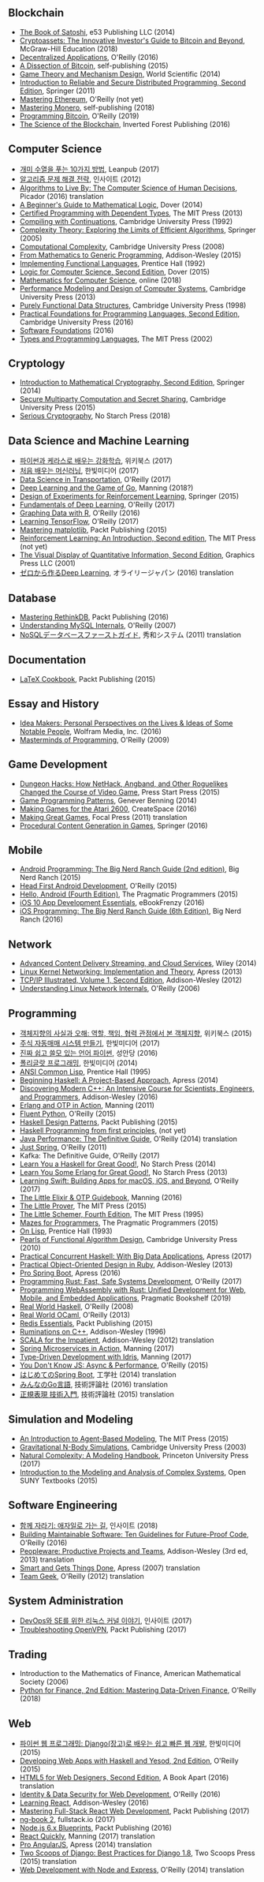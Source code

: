 ## Blockchain

* [The Book of Satoshi](book_of_satoshi.md), e53 Publishing LLC (2014)
* [Cryptoassets: The Innovative Investor's Guide to Bitcoin and Beyond](cryptoassets.md), McGraw-Hill Education (2018)
* [Decentralized Applications](decentralized_applications.md), O'Reilly (2016)
* [A Dissection of Bitcoin](dissection_of_bitcoin.md), self-publishing (2015)
* [Game Theory and Mechanism Design](game_theory_and_mechanism_design.md), World Scientific (2014)
* [Introduction to Reliable and Secure Distributed Programming, Second Edition](introduction_to_reliable_and_secure_distributed_programming_2nd.md), Springer (2011)
* [Mastering Ethereum](mastering_ethereum.md), O'Reilly (not yet)
* [Mastering Monero](mastering_monero.md), self-publishing (2018)
* [Programming Bitcoin](programming_bitcoin.md), O'Reilly (2019)
* [The Science of the Blockchain](science_of_the_blockchain.md), Inverted Forest Publishing (2016)

## Computer Science

* [개미 수열을 푸는 10가지 방법](look_and_say_sequence_in_10_ways.md), Leanpub (2017)
* [알고리즘 문제 해결 전략](https://github.com/deliberate-practice/algo), 인사이트 (2012)
* [Algorithms to Live By: The Computer Science of Human Decisions](algorithms_to_live_by.md), Picador (2016) translation
* [A Beginner's Guide to Mathematical Logic](beginners_guide_to_mathematical_logic.md), Dover (2014)
* [Certified Programming with Dependent Types](certified_programming_with_dependent_types.md), The MIT Press (2013)
* [Compiling with Continuations](compiling_with_continuations.md), Cambridge University Press (1992)
* [Complexity Theory: Exploring the Limits of Efficient Algorithms](complexity_theory.md), Springer (2005)
* [Computational Complexity](computational_complexity.md), Cambridge University Press (2008)
* [From Mathematics to Generic Programming](from_mathematics_to_generic_programming.md), Addison-Wesley (2015)
* [Implementing Functional Languages](implementing_functional_languages.md), Prentice Hall (1992)
* [Logic for Computer Science, Second Edition](logic_for_computer_science_2nd.md), Dover (2015)
* [Mathematics for Computer Science](mathematics_for_computer_science.md), online (2018)
* [Performance Modeling and Design of Computer Systems](performance_modeling_and_design_of_computer_systems.md), Cambridge University Press (2013)
* [Purely Functional Data Structures](purely_functional_data_structures.md), Cambridge University Press (1998)
* [Practical Foundations for Programming Languages, Second Edition](practical_foundations_for_programming_languages_2nd.md), Cambridge University Press (2016)
* [Software Foundations](software_foundations.md) (2016)
* [Types and Programming Languages](types_and_programming_languages.md), The MIT Press (2002)

## Cryptology

* [Introduction to Mathematical Cryptography, Second Edition](introduction_to_mathematical_cryptography_2nd.md), Springer (2014)
* [Secure Multiparty Computation and Secret Sharing](secure_multiparty_computation_and_secret_sharing.md), Cambridge University Press (2015)
* [Serious Cryptography](serious_cryptography.md), No Starch Press (2018)

## Data Science and Machine Learning

* [파이썬과 케라스로 배우는 강화학습](reinforcement_learning_with_python_and_keras.md), 위키북스 (2017)
* [처음 배우는 머신러닝](your_first_machine_learning.md), 한빛미디어 (2017)
* [Data Science in Transportation](data_science_in_transportation.md), O'Reilly (2017)
* [Deep Learning and the Game of Go](deep_learning_and_the_game_of_go.md), Manning (2018?)
* [Design of Experiments for Reinforcement Learning](design_of_experiments_for_reinforcement_learning.md), Springer (2015)
* [Fundamentals of Deep Learning](fundamentals_of_deep_learning.md), O'Reilly (2017)
* [Graphing Data with R](graphing_data_with_r.md), O'Reilly (2016)
* [Learning TensorFlow](learning_tensorflow.md), O'Reilly (2017)
* [Mastering matplotlib](mastering_matplotlib.md), Packt Publishing (2015)
* [Reinforcement Learning: An Introduction, Second edition](reinforcement_learning_an_introduction_2nd.md), The MIT Press (not yet)
* [The Visual Display of Quantitative Information, Second Edition](visual_display_of_quantitative_information_2nd.md), Graphics Press LLC (2001)
* [ゼロから作るDeep Learning](deep_learning_from_scratch.md), オライリージャパン (2016) translation

## Database

* [Mastering RethinkDB](mastering_rethinkdb.md), Packt Publishing (2016)
* [Understanding MySQL Internals](understanding_mysql_internals.md), O'Reilly (2007)
* [NoSQLデータベースファーストガイド](nosql_database_first_guide.md), 秀和システム (2011) translation

## Documentation

* [LaTeX Cookbook](latex_cookbook.md), Packt Publishing (2015)

## Essay and History

* [Idea Makers: Personal Perspectives on the Lives & Ideas of Some Notable People](idea_makers.md), Wolfram Media, Inc. (2016)
* [Masterminds of Programming](masterminds_of_programming.md), O'Reilly (2009)

## Game Development

* [Dungeon Hacks: How NetHack, Angband, and Other Roguelikes Changed the Course of Video Game](dungeon_hacks.md), Press Start Press (2015)
* [Game Programming Patterns](game_programming_patterns.md), Genever Benning (2014)
* [Making Games for the Atari 2600](making_games_for_the_atari_2600.md), CreateSpace (2016)
* [Making Great Games](making_great_games.md), Focal Press (2011) translation
* [Procedural Content Generation in Games](procedural_content_generation_in_games.md), Springer (2016)

## Mobile

* [Android Programming: The Big Nerd Ranch Guide (2nd edition)](android_programming_big_nerd_ranch_2nd.md), Big Nerd Ranch (2015)
* [Head First Android Development](head_first_android_development.md), O'Reilly (2015)
* [Hello, Android (Fourth Edition)](hello_android_4th.md), The Pragmatic Programmers (2015)
* [iOS 10 App Development Essentials](ios_10_app_development_essentials.md), eBookFrenzy (2016)
* [iOS Programming: The Big Nerd Ranch Guide (6th Edition)](ios_programming_the_big_nerd_ranch_guide_6th.md), Big Nerd Ranch (2016)

## Network

* [Advanced Content Delivery Streaming, and Cloud Services](advanced_content_delivery_streaming.md), Wiley (2014)
* [Linux Kernel Networking: Implementation and Theory](linux_kernel_networking.md), Apress (2013)
* [TCP/IP Illustrated, Volume 1, Second Edition](tcp_ip_illustrated_vol1_2nd.md), Addison-Wesley (2012)
* [Understanding Linux Network Internals](understanding_linux_network_internals.md), O'Reilly (2006)

## Programming

* [객체지향의 사실과 오해: 역할, 책임, 협력 관점에서 본 객체지향](essence_of_object_orientation.md), 위키북스 (2015)
* [주식 자동매매 시스템 만들기](automatic_stock_trading_system_development.md), 한빛미디어 (2017)
* [진짜 쉽고 쓸모 있는 언어 파이썬](really_easy_and_useful_language_python.md), 성안당 (2016)
* [폴리글랏 프로그래밍](polyglot_programming.md), 한빛미디어 (2014)
* [ANSI Common Lisp](ansi_common_lisp.md), Prentice Hall (1995)
* [Beginning Haskell: A Project-Based Approach](beginning_haskell_a_project_based_approach.md), Apress (2014)
* [Discovering Modern C++: An Intensive Course for Scientists, Engineers, and Programmers](discovering_modern_cpp.md), Addison-Wesley (2016)
* [Erlang and OTP in Action](erlang_and_otp_in_action.md), Manning (2011) 
* [Fluent Python](fluent_python.md), O'Reilly (2015)
* [Haskell Design Patterns](haskell_design_patterns.md), Packt Publishing (2015)
* [Haskell Programming from first principles](haskell_programming_from_first_principles.md), (not yet)
* [Java Performance: The Definitive Guide](java_performance_the_definitive_guide.md), O'Reilly (2014) translation
* [Just Spring](just_spring.md), O'Reilly (2011)
* Kafka: The Definitive Guide, O'Reilly (2017)
* [Learn You a Haskell for Great Good!](learn_you_a_haskell_for_great_good.md), No Starch Press (2014)
* [Learn You Some Erlang for Great Good!](learn_you_some_erlang_for_great_good.md), No Starch Press (2013)
* [Learning Swift: Building Apps for macOS, iOS, and Beyond](learning_swift_2nd.md), O'Reilly (2017)
* [The Little Elixir & OTP Guidebook](little_elixir_and_otp_guidebook.md), Manning (2016)
* [The Little Prover](little_prover.md), The MIT Press (2015)
* [The Little Schemer, Fourth Edition](little_schemer_4th.md), The MIT Press (1995)
* [Mazes for Programmers](mazes_for_programmers.md), The Pragmatic Programmers (2015)
* [On Lisp](on_lisp.md), Prentice Hall (1993)
* [Pearls of Functional Algorithm Design](pearls_of_functional_algorithm_design.md), Cambridge University Press (2010)
* [Practical Concurrent Haskell: With Big Data Applications](practical_concurrent_haskell.md), Apress (2017)
* [Practical Object-Oriented Design in Ruby](practical_object_oriented_design_in_ruby.md), Addison-Wesley (2013)
* [Pro Spring Boot](pro_spring_boot.md), Apress (2016)
* [Programming Rust: Fast, Safe Systems Development](programming_rust.md), O'Reilly (2017)
* [Programming WebAssembly with Rust: Unified Development for Web, Mobile, and Embedded Applications](programming_webassembly_with_rust.md), Pragmatic Bookshelf (2019)
* [Real World Haskell](real_world_haskell.md), O'Reilly (2008)
* [Real World OCaml](real_world_ocaml.md), O'Reilly (2013)
* [Redis Essentials](redis_essentials.md), Packt Publishing (2015)
* [Ruminations on C++](ruminations_on_c++.md), Addison-Wesley (1996)
* [SCALA for the Impatient](scala_for_the_impatient.md), Addison-Wesley (2012) translation
* [Spring Microservices in Action](spring_microservices_in_action), Manning (2017)
* [Type-Driven Development with Idris](type_driven_development_with_idris.md), Manning (2017)
* [You Don't Know JS: Async & Performance](you_dont_know_js_async_and_performance.md), O'Reilly (2015)
* [はじめてのSpring Boot](first_spring_boot.md), 工学社 (2014) translation
* [みんなのGo言語](go_for_everyone.md), 技術評論社 (2016) translation
* [正規表現 技術入門](introduction_to_regular_expression.md), 技術評論社 (2015) translation

## Simulation and Modeling

* [An Introduction to Agent-Based Modeling](introduction_to_agent_based_modeling.md), The MIT Press (2015)
* [Gravitational N-Body Simulations](gravitational_n_body_simulations.md), Cambridge University Press (2003)
* [Natural Complexity: A Modeling Handbook](natural_complexity.md), Princeton University Press (2017)
* [Introduction to the Modeling and Analysis of Complex Systems](introduction_to_the_modeling_and_analysis_of_complex_systems.md), Open SUNY Textbooks (2015)

## Software Engineering

* [함께 자라기: 애자일로 가는 길](grow_together.md), 인사이트 (2018)
* [Building Maintainable Software: Ten Guidelines for Future-Proof Code](https://github.com/deliberate-practice/agile), O'Reilly (2016)
* [Peopleware: Productive Projects and Teams](https://github.com/deliberate-practice/agile), Addison-Wesley (3rd ed, 2013) translation
* [Smart and Gets Things Done](smart_and_gets_things_done.md), Apress (2007) translation
* [Team Geek](team_geek.md), O'Reilly (2012) translation

## System Administration

* [DevOps와 SE를 위한 리눅스 커널 이야기](linux_kernel_story_for_devops_and_se.md), 인사이트 (2017)
* [Troubleshooting OpenVPN](troubleshooting_openvpn.md), Packt Publishing (2017)

## Trading

* Introduction to the Mathematics of Finance, American Mathematical Society (2006)
* [Python for Finance, 2nd Edition: Mastering Data-Driven Finance](python_for_finance_2nd.md), O'Reilly (2018)

## Web

* [파이썬 웹 프로그래밍: Django(장고)로 배우는 쉽고 빠른 웹 개발](python_web_programming_django.md), 한빛미디어 (2015)
* [Developing Web Apps with Haskell and Yesod, 2nd Edition](developing_web_apps_with_haskell_and_yesod_2nd.md), O'Reilly (2015)
* [HTML5 for Web Designers, Second Edition](html5_for_web_designers_2nd.md), A Book Apart (2016) translation
* [Identity & Data Security for Web Development](identity_and_data_security_for_web_development.md), O'Reilly (2016)
* [Learning React](learning_react_aw.md), Addison-Wesley (2016)
* [Mastering Full-Stack React Web Development](mastering_fullstack_react_web_development.md), Packt Publishing (2017)
* [ng-book 2](ng_book_2.md), fullstack.io (2017)
* [Node.js 6.x Blueprints](nodejs_6_blueprints.md), Packt Publishing (2016)
* [React Quickly](react_quickly.md), Manning (2017) translation
* [Pro AngularJS](pro_angularjs.md), Apress (2014) translation
* [Two Scoops of Django: Best Practices for Django 1.8](two_scoops_of_django_1.8.md), Two Scoops Press (2015) translation
* [Web Development with Node and Express](web_development_with_node_and_express.md), O'Reilly (2014) translation


